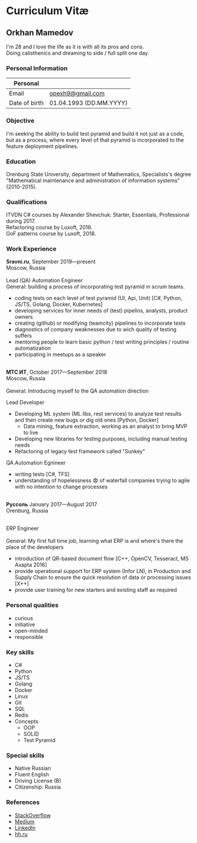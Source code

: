 # Curriculum Vitæ

## Orkhan Mamedov
I'm 28 and I love the life as it is with all its pros and cons.<br>
Doing calisthenics and dreaming to side / full split one day.<br>


### Personal Information

| Personal         	|   	|
|---------------	|---	|
| Email         	| opexh9@gmail.com  	|
| Date of birth 	| 01.04.1993 (DD.MM.YYYY)  	|

### Objective

I'm seeking the ability to build test pyramid and build it not just as a code, but as a process, where every level of 
that pyramid is incorporated to the feature deployment pipelines.

### Education

Orenburg State University, department of Mathematics, Specialists's degree 
"Mathematical maintenance and administration of information systems" (2010-2015).

### Qualifications

ITVDN C# courses by Alexander Shevchuk: Starter, Essentials, Professional during 2017. <br>
Refactoring course by Luxoft, 2018.<br>
GoF patterns course by Luxoft, 2018.<br>

### Work Experience

<b>Sravni.ru</b>, September 2019—present<br>
Moscow, Russia<br><br>
Lead (QA) Automation Engineer<br>
General: building a process of incorporating test pyramid in scrum teams.
* coding tests on each level of test pyramid (UI, Api, Unit) [C#, Python, JS/TS, Golang, Docker, Kubernetes]
* developing services for inner needs of (test) pipelins, analysts, product owners
* creating (github) or modifying (teamcity) pipelines to incorporate tests
* diagnostics of company weaknesses due to wich quality of testing suffers
* mentoring people to learn basic python / test writing principles / routine automatization
* participating in meetups as a speaker<br><br>

<b>МТС ИТ</b>, October 2017—September 2018<br>
Moscow, Russia<br><br>
General: Introducing myself to the QA automation direction

Lead Developer<br>
* Developing ML system (ML libs, rest services) to analyze test results and then create new bugs or dig old ones [Python, Docker]
    * Data mining, feature extraction, working as an analyst to bring MVP to live
* Developing new libraries for testing purposes, including manual testing needs
* Refactoring of legacy test framework called "Sunkey"

QA Automation Egnineer<br>
* writing tests [C#, TFS]
* understanding of hopelessness :fearful: of waterfall companies trying to agile with no intention to change processes<br><br>

<b>Руссоль</b> January 2017—August 2017<br>
Orenburg, Russia<br><br>

ERP Engineer<br><br>
General: My first full time job, learning what ERP is and where's there the place of the developers
* introduction of QR-based document flow [C++, OpenCV, Tesseract, MS Axapta 2016]
* provide operational support for ERP system (Infor LN), in Production and Supply Chain to ensure the quick resolution of data or processing issues [X++]
* provide user training for new starters and existing staff as required


### Personal qualities
* curious
* initiative
* open-minded
* responsible

### Key skills
* C#
* Python
* JS/TS
* Golang
* Docker
* Linux
* Git
* SQL
* Redis
* Concepts
    * OOP
    * SOLID
    * Test Pyramid

### Special skills
* Native Russian
* Fluent English
* Driving License (B)
* Citizenship: Russia

### References
* [StackOverflow](https://stackoverflow.com/users/3741692/orkhan-m)
* [Medium](https://medium.com/@opxh)
* [LinkedIn](https://www.linkedin.com/in/orkhan-mamedov-1baa6b170/)
* [hh.ru](https://hh.ru/applicant/resumes/view?resume=875d43a7ff028ea0260039ed1f6f437a66706e)

